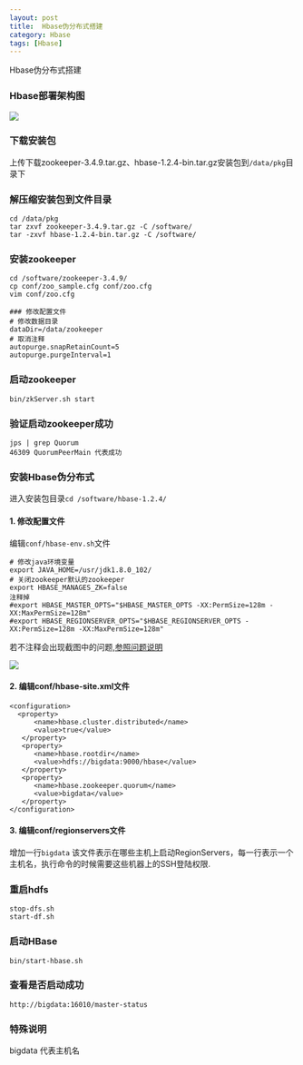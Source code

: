 ```yaml
---
layout: post
title:  Hbase伪分布式搭建
category: Hbase 
tags: [Hbase]
---
```


Hbase伪分布式搭建
### Hbase部署架构图
![](https://static.studytime.xin/image/articles/hbase/hbase-install-1.png?x-oss-process=image/resize,m_fixed,h_500,w_1000)

### 下载安装包
上传下载zookeeper-3.4.9.tar.gz、hbase-1.2.4-bin.tar.gz安装包到`/data/pkg`目录下

### 解压缩安装包到文件目录

```
cd /data/pkg 
tar zxvf zookeeper-3.4.9.tar.gz -C /software/
tar -zxvf hbase-1.2.4-bin.tar.gz -C /software/
```

### 安装zookeeper
```
cd /software/zookeeper-3.4.9/
cp conf/zoo_sample.cfg conf/zoo.cfg
vim conf/zoo.cfg

### 修改配置文件
# 修改数据目录
dataDir=/data/zookeeper
# 取消注释
autopurge.snapRetainCount=5
autopurge.purgeInterval=1
```

### 启动zookeeper
`bin/zkServer.sh start`

### 验证启动zookeeper成功
```
jps | grep Quorum
46309 QuorumPeerMain 代表成功
```


### 安装Hbase伪分布式
进入安装包目录`cd /software/hbase-1.2.4/`

#### 1. 修改配置文件
编辑`conf/hbase-env.sh`文件
```
# 修改java环境变量
export JAVA_HOME=/usr/jdk1.8.0_102/
# 关闭zookeeper默认的zookeeper
export HBASE_MANAGES_ZK=false
注释掉
#export HBASE_MASTER_OPTS="$HBASE_MASTER_OPTS -XX:PermSize=128m -XX:MaxPermSize=128m"
#export HBASE_REGIONSERVER_OPTS="$HBASE_REGIONSERVER_OPTS -XX:PermSize=128m -XX:MaxPermSize=128m"
```

若不注释会出现截图中的问题,[参照问题说明](https://www.cnblogs.com/ThinkVenus/p/8042743.html)

![](https://static.studytime.xin/image/articles/hbase/hbase-install-2.jpg)


#### 2. 编辑conf/hbase-site.xml文件
```
<configuration>
  <property>
      <name>hbase.cluster.distributed</name>
      <value>true</value>
   </property>
   <property>
      <name>hbase.rootdir</name>
      <value>hdfs://bigdata:9000/hbase</value>
   </property>
   <property>
      <name>hbase.zookeeper.quorum</name>
      <value>bigdata</value>
   </property>
</configuration>
```

#### 3. 编辑conf/regionservers文件
增加一行`bigdata`
该文件表示在哪些主机上启动RegionServers，每一行表示一个主机名，执行命令的时候需要这些机器上的SSH登陆权限.


### 重启hdfs
```
stop-dfs.sh
start-df.sh
```

### 启动HBase
`bin/start-hbase.sh`

### 查看是否启动成功
`http://bigdata:16010/master-status`


### 特殊说明
bigdata 代表主机名










